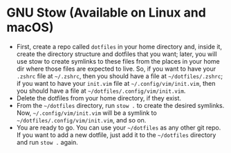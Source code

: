 # GNU Stow (Available on Linux and macOS)

- First, create a repo called `dotfiles` in your home directory and, inside it, create the directory
  structure and dotfiles that you want; later, you will use stow to create symlinks to these files
  from the places in your home dir where those files are expected to live. So, if you want to have
  your `.zshrc` file at `~/.zshrc`, then you should have a file at `~/dotfiles/.zshrc`; if you want
  to have your `init.vim` file at `~/.config/vim/init.vim`, then you should have a file at
  `~/dotfiles/.config/vim/init.vim`.
- Delete the dotfiles from your home directory, if they exist.
- From the `~/dotfiles` directory, run `stow .` to create the desired symlinks. Now,
  `~/.config/vim/init.vim` will be a symlink to `~/dotfiles/.config/vim/init.vim`, and so on.
- You are ready to go. You can use your `~/dotfiles` as any other git repo. If you want to add a new
  dotfile, just add it to the `~/dotfiles` directory and run `stow .` again.
